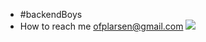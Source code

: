- #backendBoys
- How to reach me ofplarsen@gmail.com
![](https://komarev.com/ghpvc/?username=ofplarsen)
